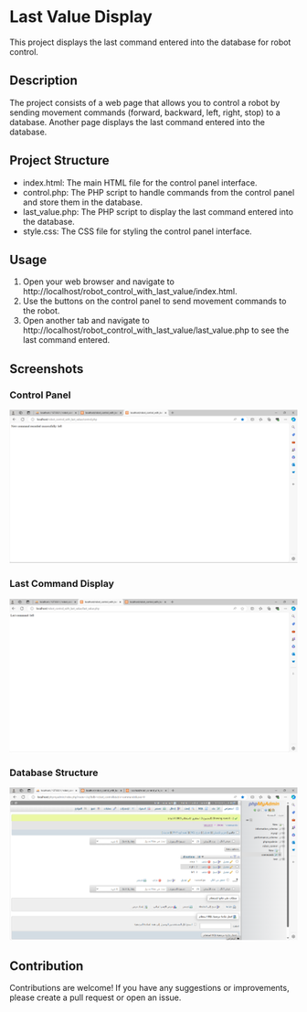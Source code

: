 # Last Value Display

This project displays the last command entered into the database for robot control.

## Description

The project consists of a web page that allows you to control a robot by sending movement commands (forward, backward, left, right, stop) to a database. Another page displays the last command entered into the database.

## Project Structure

- index.html: The main HTML file for the control panel interface.
- control.php: The PHP script to handle commands from the control panel and store them in the database.
- last_value.php: The PHP script to display the last command entered into the database.
- style.css: The CSS file for styling the control panel interface.

## Usage

1. Open your web browser and navigate to http://localhost/robot_control_with_last_value/index.html.
2. Use the buttons on the control panel to send movement commands to the robot.
3. Open another tab and navigate to http://localhost/robot_control_with_last_value/last_value.php to see the last command entered.

## Screenshots

### Control Panel
![Control Panel Screenshot](https://github.com/GhadaAs/last_value_display/blob/main/Screenshot%202024-07-12%20081100.png)

### Last Command Display
![Last Command Display](https://github.com/GhadaAs/last_value_display/blob/main/Screenshot%202024-07-12%20081135.png)

### Database Structure
![Database Structure](https://github.com/GhadaAs/last_value_display/blob/main/Screenshot%202024-07-12%20081116.png)

## Contribution

Contributions are welcome! If you have any suggestions or improvements, please create a pull request or open an issue.
